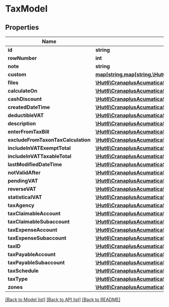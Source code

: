 # TaxModel

## Properties
Name | Type | Description | Notes
------------ | ------------- | ------------- | -------------
**id** | **string** |  | [optional] 
**rowNumber** | **int** |  | [optional] 
**note** | **string** |  | [optional] 
**custom** | [**map[string,map[string,\Hut6\CranaplusAcumaticaSdk\Model\CustomFieldModel]]**](map.md) |  | [optional] 
**files** | [**\Hut6\CranaplusAcumaticaSdk\Model\FileLinkModel[]**](FileLinkModel.md) |  | [optional] 
**calculateOn** | [**\Hut6\CranaplusAcumaticaSdk\Model\StringValueModel**](StringValueModel.md) |  | [optional] 
**cashDiscount** | [**\Hut6\CranaplusAcumaticaSdk\Model\StringValueModel**](StringValueModel.md) |  | [optional] 
**createdDateTime** | [**\Hut6\CranaplusAcumaticaSdk\Model\DateTimeValueModel**](DateTimeValueModel.md) |  | [optional] 
**deductibleVAT** | [**\Hut6\CranaplusAcumaticaSdk\Model\BooleanValueModel**](BooleanValueModel.md) |  | [optional] 
**description** | [**\Hut6\CranaplusAcumaticaSdk\Model\StringValueModel**](StringValueModel.md) |  | [optional] 
**enterFromTaxBill** | [**\Hut6\CranaplusAcumaticaSdk\Model\BooleanValueModel**](BooleanValueModel.md) |  | [optional] 
**excludeFromTaxonTaxCalculation** | [**\Hut6\CranaplusAcumaticaSdk\Model\BooleanValueModel**](BooleanValueModel.md) |  | [optional] 
**includeInVATExemptTotal** | [**\Hut6\CranaplusAcumaticaSdk\Model\BooleanValueModel**](BooleanValueModel.md) |  | [optional] 
**includeInVATTaxableTotal** | [**\Hut6\CranaplusAcumaticaSdk\Model\BooleanValueModel**](BooleanValueModel.md) |  | [optional] 
**lastModifiedDateTime** | [**\Hut6\CranaplusAcumaticaSdk\Model\DateTimeValueModel**](DateTimeValueModel.md) |  | [optional] 
**notValidAfter** | [**\Hut6\CranaplusAcumaticaSdk\Model\DateTimeValueModel**](DateTimeValueModel.md) |  | [optional] 
**pendingVAT** | [**\Hut6\CranaplusAcumaticaSdk\Model\BooleanValueModel**](BooleanValueModel.md) |  | [optional] 
**reverseVAT** | [**\Hut6\CranaplusAcumaticaSdk\Model\BooleanValueModel**](BooleanValueModel.md) |  | [optional] 
**statisticalVAT** | [**\Hut6\CranaplusAcumaticaSdk\Model\BooleanValueModel**](BooleanValueModel.md) |  | [optional] 
**taxAgency** | [**\Hut6\CranaplusAcumaticaSdk\Model\StringValueModel**](StringValueModel.md) |  | [optional] 
**taxClaimableAccount** | [**\Hut6\CranaplusAcumaticaSdk\Model\StringValueModel**](StringValueModel.md) |  | [optional] 
**taxClaimableSubaccount** | [**\Hut6\CranaplusAcumaticaSdk\Model\StringValueModel**](StringValueModel.md) |  | [optional] 
**taxExpenseAccount** | [**\Hut6\CranaplusAcumaticaSdk\Model\StringValueModel**](StringValueModel.md) |  | [optional] 
**taxExpenseSubaccount** | [**\Hut6\CranaplusAcumaticaSdk\Model\StringValueModel**](StringValueModel.md) |  | [optional] 
**taxID** | [**\Hut6\CranaplusAcumaticaSdk\Model\StringValueModel**](StringValueModel.md) |  | [optional] 
**taxPayableAccount** | [**\Hut6\CranaplusAcumaticaSdk\Model\StringValueModel**](StringValueModel.md) |  | [optional] 
**taxPayableSubaccount** | [**\Hut6\CranaplusAcumaticaSdk\Model\StringValueModel**](StringValueModel.md) |  | [optional] 
**taxSchedule** | [**\Hut6\CranaplusAcumaticaSdk\Model\TaxScheduleDetailModel[]**](TaxScheduleDetailModel.md) |  | [optional] 
**taxType** | [**\Hut6\CranaplusAcumaticaSdk\Model\StringValueModel**](StringValueModel.md) |  | [optional] 
**zones** | [**\Hut6\CranaplusAcumaticaSdk\Model\TaxZoneDetailModel[]**](TaxZoneDetailModel.md) |  | [optional] 

[[Back to Model list]](../README.md#documentation-for-models) [[Back to API list]](../README.md#documentation-for-api-endpoints) [[Back to README]](../README.md)


